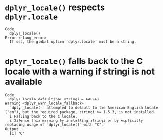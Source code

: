 # `dplyr_locale()` respects `dplyr.locale`

    Code
      dplyr_locale()
    Error <rlang_error>
      If set, the global option `dplyr.locale` must be a string.

# `dplyr_locale()` falls back to the C locale with a warning if stringi is not available

    Code
      dplyr_locale_default(has_stringi = FALSE)
    Warning <dplyr_warn_locale_fallback>
      `dplyr_locale()` attempted to default to the American English locale ("en"), but the required package, stringi >= 1.5.3, is not installed.
      i Falling back to the C locale.
      i Silence this warning by installing stringi or by explicitly replacing usage of `dplyr_locale()` with "C".
    Output
      [1] "C"

